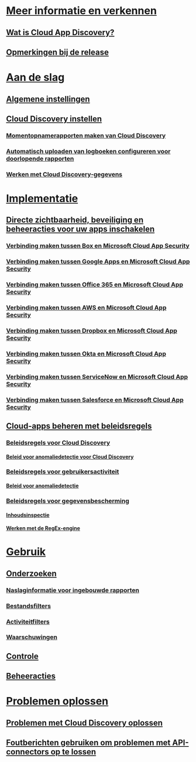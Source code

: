# <a name="understand-explorewhatiscloudappsecuritymd"></a>[Meer informatie en verkennen](what-is-cloud-app-security.md)
## <a name="what-is-cloud-app-discoverwhatiscloudappsecuritymd"></a>[Wat is Cloud App Discovery?](what-is-cloud-app-security.md)
## <a name="release-notesreleasenotesmd"></a>[Opmerkingen bij de release](release-notes.md)
# <a name="get-startedgettingstartedwithcloudappsecuritymd"></a>[Aan de slag](getting-started-with-cloud-app-security.md)
## <a name="general-setupgeneralsetupmd"></a>[Algemene instellingen](general-setup.md)
## <a name="set-up-cloud-discoverysetupclouddiscoverymd"></a>[Cloud Discovery instellen](set-up-cloud-discovery.md)
### <a name="create-snapshot-cloud-discovery-reportscreatesnapshotclouddiscoveryreportsmd"></a>[Momentopnamerapporten maken van Cloud Discovery](create-snapshot-cloud-discovery-reports.md)
### <a name="configure-automatic-log-upload-for-continuous-reportsconfigureautomaticloguploadforcontinuousreportsmd"></a>[Automatisch uploaden van logboeken configureren voor doorlopende rapporten](configure-automatic-log-upload-for-continuous-reports.md)
### <a name="working-with-cloud-discovery-dataworkingwithclouddiscoverydatamd"></a>[Werken met Cloud Discovery-gegevens](working-with-cloud-discovery-data.md)
# <a name="deploydeploymd"></a>[Implementatie](deploy.md)
## <a name="enable-instant-visibility-protection-and-governance-actions-for-your-appsenableinstantvisibilityprotectionandgovernanceactionsforyourappsmd"></a>[Directe zichtbaarheid, beveiliging en beheeracties voor uw apps inschakelen](enable-instant-visibility-protection-and-governance-actions-for-your-apps.md)
### <a name="connect-box-to-microsoft-cloud-app-securityconnectboxtomicrosoftcloudappsecuritymd"></a>[Verbinding maken tussen Box en Microsoft Cloud App Security](connect-box-to-microsoft-cloud-app-security.md)
### <a name="connect-google-apps-to-microsoft-cloud-app-securityconnectgoogleappstomicrosoftcloudappsecuritymd"></a>[Verbinding maken tussen Google Apps en Microsoft Cloud App Security](connect-google-apps-to-microsoft-cloud-app-security.md)
### <a name="connect-office-365-to-microsoft-cloud-app-securityconnectoffice365tomicrosoftcloudappsecuritymd"></a>[Verbinding maken tussen Office 365 en Microsoft Cloud App Security](connect-office-365-to-microsoft-cloud-app-security.md)
### <a name="connect-aws-to-microsoft-cloud-app-securityconnectawstomicrosoftcloudappsecuritymd"></a>[Verbinding maken tussen AWS en Microsoft Cloud App Security](connect-aws-to-microsoft-cloud-app-security.md)
### <a name="connect-dropbox-to-microsoft-cloud-app-securityconnectdropboxtomicrosoftcloudappsecuritymd"></a>[Verbinding maken tussen Dropbox en Microsoft Cloud App Security](connect-dropbox-to-microsoft-cloud-app-security.md)
### <a name="connect-okta-to-microsoft-cloud-app-securityconnectoktatomicrosoftcloudappsecuritymd"></a>[Verbinding maken tussen Okta en Microsoft Cloud App Security](connect-okta-to-microsoft-cloud-app-security.md)
### <a name="connect-servicenow-to-microsoft-cloud-app-securityconnectservicenowtomicrosoftcloudappsecuritymd"></a>[Verbinding maken tussen ServiceNow en Microsoft Cloud App Security](connect-servicenow-to-microsoft-cloud-app-security.md)
### <a name="connect-salesforce-to-microsoft-cloud-app-securityconnectsalesforcetomicrosoftcloudappsecuritymd"></a>[Verbinding maken tussen Salesforce en Microsoft Cloud App Security](connect-salesforce-to-microsoft-cloud-app-security.md)
## <a name="control-cloud-apps-with-policiescontrolcloudappswithpoliciesmd"></a>[Cloud-apps beheren met beleidsregels](control-cloud-apps-with-policies.md)
### <a name="cloud-discovery-policiesclouddiscoverypoliciesmd"></a>[Beleidsregels voor Cloud Discovery](cloud-discovery-policies.md)
#### <a name="cloud-discovery-anomaly-detection-policyclouddiscoveryanomalydetectionpolicymd"></a>[Beleid voor anomaliedetectie voor Cloud Discovery](cloud-discovery-anomaly-detection-policy.md)
### <a name="user-activity-policiesuseractivitypoliciesmd"></a>[Beleidsregels voor gebruikersactiviteit](user-activity-policies.md)
#### <a name="anomaly-detection-policyanomalydetectionpolicymd"></a>[Beleid voor anomaliedetectie](anomaly-detection-policy.md)
### <a name="data-protection-policiesdataprotectionpoliciesmd"></a>[Beleidsregels voor gegevensbescherming](data-protection-policies.md)
#### <a name="content-inspectioncontentinspectionmd"></a>[Inhoudsinspectie](content-inspection.md)
#### <a name="working-with-the-regex-engineworkingwiththeregexenginemd"></a>[Werken met de RegEx-engine](working-with-the-regex-engine.md)
# <a name="usedailyactivitiestoprotectyourcloudenvironmentmd"></a>[Gebruik](daily-activities-to-protect-your-cloud-environment.md)
## <a name="investigateinvestigatemd"></a>[Onderzoeken](investigate.md)
### <a name="builtin-report-referencebuiltinreportreferencemd"></a>[Naslaginformatie voor ingebouwde rapporten](built-in-report-reference.md)
### <a name="file-filtersfilefiltersmd"></a>[Bestandsfilters](file-filters.md)
### <a name="activity-filtersactivityfiltersmd"></a>[Activiteitfilters](activity-filters.md)
### <a name="alertsmonitoralertsmd"></a>[Waarschuwingen](monitor-alerts.md)
## <a name="controlcontrolmd"></a>[Controle](control.md)
## <a name="governance-actionsgovernanceactionsmd"></a>[Beheeracties](governance-actions.md)
# <a name="troubleshoottroubleshootingmd"></a>[Problemen oplossen](troubleshooting.md)
## <a name="troubleshooting-cloud-discoverytroubleshootingclouddiscoverymd"></a>[Problemen met Cloud Discovery oplossen](troubleshooting-cloud-discovery.md)
## <a name="troubleshooting-api-connectors-using-error-messagestroubleshootingapiconnectorsusingerrormessagesmd"></a>[Foutberichten gebruiken om problemen met API-connectors op te lossen](troubleshooting-api-connectors-using-error-messages.md)

<!--HONumber=Oct16_HO4-->


